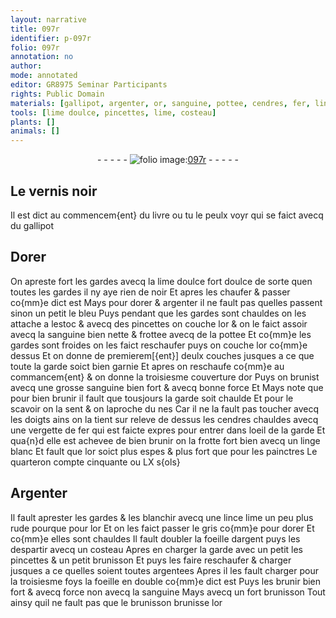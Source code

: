 ```yaml
---
layout: narrative
title: 097r
identifier: p-097r
folio: 097r
annotation: no
author:
mode: annotated
editor: GR8975 Seminar Participants
rights: Public Domain
materials: [gallipot, argenter, or, sanguine, pottee, cendres, fer, linge, Argenter, argent, argentees]
tools: [lime doulce, pincettes, lime, costeau]
plants: []
animals: []
---
```


<div class="folio" align="center">- - - - - <a href="http://gallica.bnf.fr/ark:/12148/btv1b10500001g/f199.image" target="_blank"><img src="https://cu-mkp.github.io/2017-workshop-edition/assets/photo-icon.png" alt="folio image: " style="display:inline-block; margin-bottom:-3px;"/>097r</a> - - - - - </div>    

## Le vernis noir

 
Il est dict au commencem{ent} du livre ou tu le peulx voyr qui se faict avecq du <span class="m">gallipot</span>
    

## Dorer

 
On apreste fort les gardes avecq la <span class="tl">lime doulce</span> fort doulce de sorte quen toutes les gardes il ny aye rien de noir Et apres les chaufer & passer co{mm}e dict est Mays pour dorer & <span class="m">argenter</span> il ne fault pas quelles passent sinon un petit le bleu Puys pendant que les gardes sont chauldes on les attache a lestoc & avecq des <span class="tl">pincettes</span> on couche l<span class="m">or</span> & on le faict assoir avecq la <span class="m">sanguine</span> bien nette & frottee avecq de la <span class="m">pottee</span> Et co{mm}e les gardes sont froides on les faict reschaufer puys on couche l<span class="m">or</span> co{mm}e dessus Et on donne de premierem[{ent}] deulx couches jusques a ce que toute la garde soict bien garnie Et apres on reschaufe co{mm}e au commancem{ent} & on donne la troisiesme couverture d<span class="m">or</span> Puys on brunist avecq une grosse <span class="m">sanguine</span> bien fort & avecq bonne force Et Mays note que pour bien brunir il fault que tousjours la garde soit chaulde Et pour le scavoir on la sent & on laproche du nes Car il ne la fault pas toucher avecq les doigts ains on la tient sur releve de dessus les <span class="m">cendres</span> chauldes avecq une vergette de <span class="m">fer</span> qui est faicte expres pour entrer dans loeil de la garde Et qua{n}d elle est achevee de bien brunir on la frotte fort bien avecq un <span class="m">linge</span> blanc Et fault que l<span class="m">or</span> soict plus espes & plus fort que pour les <span class="pro">painctres</span> Le quarteron compte cinquante ou LX s{ols}
    

## <span class="m">Argenter</span>

 
Il fault aprester les gardes & les blanchir avecq une lince <span class="tl">lime</span> un peu plus rude pourque pour l<span class="m">or</span> Et on les faict passer le gris co{mm}e pour dorer Et co{mm}e elles sont chauldes Il fault doubler la foeille d<span class="m">argent</span> puys les despartir avecq un <span class="tl">costeau</span> Apres en charger la garde avec un petit les pincettes & un petit brunisson Et puys les faire reschaufer & charger jusques a ce quelles soient toutes <span class="m">argentees</span> Apres il les fault charger pour la troisiesme foys la foeille en double co{mm}e dict est Puys les brunir bien fort & avecq force non avecq la <span class="m">sanguine</span> Mays avecq un fort brunisson Tout ainsy quil ne fault pas que le brunisson brunisse l<span class="m">or</span>
 